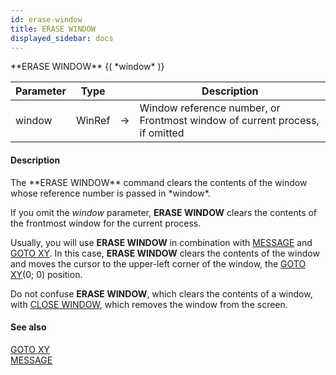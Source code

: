```yaml
---
id: erase-window
title: ERASE WINDOW
displayed_sidebar: docs
---
```


<!--REF #_command_.ERASE WINDOW.Syntax-->**ERASE WINDOW** {( *window* )}<!-- END REF-->
<!--REF #_command_.ERASE WINDOW.Params-->
| Parameter | Type |  | Description |
| --- | --- | --- | --- |
| window | WinRef | -> | Window reference number, or Frontmost window of current process, if omitted |

<!-- END REF-->

#### Description 

<!--REF #_command_.ERASE WINDOW.Summary-->The **ERASE WINDOW** command clears the contents of the window whose reference number is passed in *window*.<!-- END REF--> 

If you omit the *window* parameter, **ERASE WINDOW** clears the contents of the frontmost window for the current process.

Usually, you will use **ERASE WINDOW** in combination with [MESSAGE](message.md) and [GOTO XY](goto-xy.md). In this case, **ERASE WINDOW** clears the contents of the window and moves the cursor to the upper-left corner of the window, the [GOTO XY](goto-xy.md)(0; 0) position. 

Do not confuse **ERASE WINDOW**, which clears the contents of a window, with [CLOSE WINDOW](close-window.md), which removes the window from the screen.

#### See also 
[GOTO XY](goto-xy.md)  
[MESSAGE](message.md)  